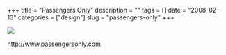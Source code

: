 +++
title = "Passengers Only"
description = ""
tags = []
date = "2008-02-13"
categories = ["design"]
slug = "passengers-only"
+++


 

  <div id="screens-thumbs" class="clearfix">
    <div class="txt-center" id="design-submission"><a href="http://www.passengersonly.com/"><img id='bluga-thumbnail-1155' class='bluga-thumbnail large' src='//konigi.com/media/bluga/
wt47f303ec90c19.jpg'/></a></div>  
  </div>   
<p><a href="http://www.passengersonly.com/">http://www.passengersonly.com</a></p>




